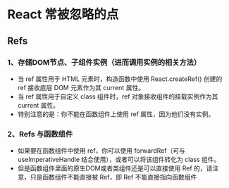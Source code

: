 # React 常被忽略的点

## Refs

### 1、存储DOM节点、子组件实例（进而调用实例的相关方法）

* 当 ref 属性用于 HTML 元素时，构造函数中使用 React.createRef() 创建的 ref 接收底层 DOM 元素作为其 current 属性。
* 当 ref 属性用于自定义 class 组件时，ref 对象接收组件的挂载实例作为其 current 属性。
* 特别注意的是：你不能在函数组件上使用 ref 属性，因为他们没有实例。

### 2、Refs 与函数组件

* 如果要在函数组件中使用 ref，你可以使用 forwardRef（可与 useImperativeHandle 结合使用），或者可以将该组件转化为 class 组件。
* 但是函数组件里面的原生DOM或者类组件还是可以直接使用 Ref 的，请注意，只是函数组件不能直接被 Ref，即 Ref 不能直接指向函数组件

